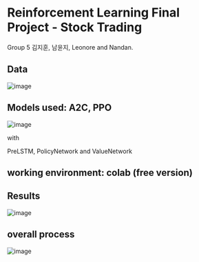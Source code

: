 # Reinforcement Learning Final Project - Stock Trading 
Group 5 김지훈, 남윤지, Leonore and Nandan. 

## Data
![image](https://github.com/user-attachments/assets/8cb8bc9d-abfc-4b1a-9548-1e5689c1c217)

## Models used: A2C, PPO 
![image](https://github.com/user-attachments/assets/6c29dd16-8b82-4603-abd8-91ad39e69cb4)


with 

PreLSTM, PolicyNetwork and ValueNetwork 




## working environment: colab (free version) 

## Results 
![image](https://github.com/user-attachments/assets/20df8cd5-a832-4957-8a1c-9c3b9b9c56f9)

## overall process
![image](https://github.com/user-attachments/assets/a16714b5-69d0-4f6c-b79b-5a1999eed4b3)



